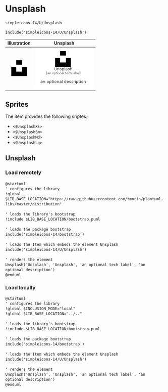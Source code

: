 # Unsplash


```text
simpleicons-14/U/Unsplash
```

```text
include('simpleicons-14/U/Unsplash')
```



| Illustration | Unsplash |
| :---: | :---: |
| ![illustration for Illustration](../../simpleicons-14/U/Unsplash.png) | ![illustration for Unsplash](../../simpleicons-14/U/Unsplash.Local.png) |



## Sprites
The item provides the following sriptes:

- `<$UnsplashXs>`
- `<$UnsplashSm>`
- `<$UnsplashMd>`
- `<$UnsplashLg>`





## Unsplash

### Load remotely
```plantuml
@startuml
' configures the library
!global $LIB_BASE_LOCATION="https://raw.githubusercontent.com/tmorin/plantuml-libs/master/distribution"

' loads the library's bootstrap
!include $LIB_BASE_LOCATION/bootstrap.puml

' loads the package bootstrap
include('simpleicons-14/bootstrap')

' loads the Item which embeds the element Unsplash
include('simpleicons-14/U/Unsplash')

' renders the element
Unsplash('Unsplash', 'Unsplash', 'an optional tech label', 'an optional description')
@enduml
```

### Load locally
```plantuml
@startuml
' configures the library
!global $INCLUSION_MODE="local"
!global $LIB_BASE_LOCATION="../.."

' loads the library's bootstrap
!include $LIB_BASE_LOCATION/bootstrap.puml

' loads the package bootstrap
include('simpleicons-14/bootstrap')

' loads the Item which embeds the element Unsplash
include('simpleicons-14/U/Unsplash')

' renders the element
Unsplash('Unsplash', 'Unsplash', 'an optional tech label', 'an optional description')
@enduml
```

